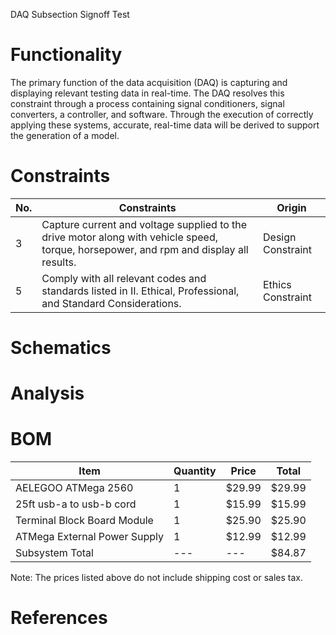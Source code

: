 DAQ Subsection Signoff
Test
# Functionality
The primary function of the data acquisition (DAQ) is capturing and displaying relevant testing data in real-time. The DAQ resolves this constraint through a process containing signal conditioners, signal converters, a controller, and software. Through the execution of correctly applying these systems, accurate, real-time data will be derived to support the generation of a model.

# Constraints
| No. | Constraints | Origin |
|------------|-----------|--------|
| 3 | Capture current and voltage supplied to the drive motor along with vehicle speed, torque, horsepower, and rpm and display all results.  | Design Constraint |
| 5 | Comply with all relevant codes and standards listed in II. Ethical, Professional, and Standard Considerations. | Ethics Constraint |

# Schematics

# Analysis

# BOM
|Item        |Quantity   |Price   |Total   |
|------------|-----------|--------|--------|
|AELEGOO ATMega 2560|1          |$29.99 |$29.99|
|25ft usb-a to usb-b cord|      1|$15.99|$15.99|
|Terminal Block Board Module|1 |$25.90|$25.90|
|ATMega External Power Supply|1 |$12.99  |$12.99 | 
|Subsystem Total | --- | ---   |$84.87   |

Note: The prices listed above do not include shipping cost or sales tax.

# References


